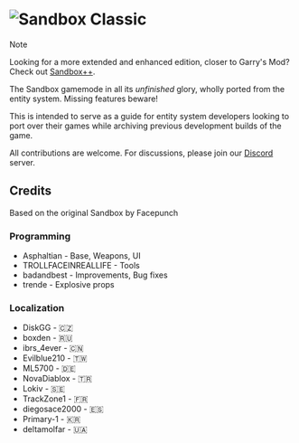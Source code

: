 # ![Sandbox Classic](https://files.softsplit.org/sandboxclassic_nobg_v2.png)
> [!NOTE]
> Looking for a more extended and enhanced edition, closer to Garry's Mod? Check out [Sandbox++](https://github.com/Softsplit/sandbox-plus-plus).

The Sandbox gamemode in all its *unfinished* glory, wholly ported from the entity system. Missing features beware!

This is intended to serve as a guide for entity system developers looking to port over their games while archiving previous development builds of the game.

All contributions are welcome. For discussions, please join our [Discord](https://discord.gg/rbCJdZjewf) server.

## Credits
Based on the original Sandbox by Facepunch

### Programming
* Asphaltian - Base, Weapons, UI
* TROLLFACEINREALLIFE - Tools
* badandbest - Improvements, Bug fixes
* trende - Explosive props

### Localization
* DiskGG - 🇨🇿
* boxden - 🇷🇺
* ibrs_4ever - 🇨🇳
* Evilblue210 - 🇹🇼
* ML5700 - 🇩🇪
* NovaDiablox - 🇹🇷
* Lokiv - 🇸🇪
* TrackZone1 - 🇫🇷
* diegosace2000 - 🇪🇸
* Primary-1 - 🇰🇷
* deltamolfar - 🇺🇦
